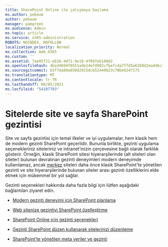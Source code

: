 ```yaml
---
title: SharePoint Online ile çalışmaya başlama
ms.author: pebaum
author: pebaum
manager: pamgreen
ms.audience: Admin
ms.topic: article
ms.service: o365-administration
ROBOTS: NOINDEX, NOFOLLOW
localization_priority: Normal
ms.collection: Adm_O365
ms.custom: ''
ms.assetid: 7ae05f21-eb16-4d71-9e19-4f097eb100d2
ms.openlocfilehash: 4ba34694f0551ade14efd902cfbefc4a7f7d5a62b8d2ea4dbc70424efd772798
ms.sourcegitcommit: b5f7da89a650d2915dc652449623c78be6247175
ms.translationtype: MT
ms.contentlocale: tr-TR
ms.lasthandoff: 08/05/2021
ms.locfileid: "54107703"
---
```

# <a name="site-and-page-navigation-in-sharepoint-sites"></a>Sitelerde site ve sayfa SharePoint gezintisi

Site ve sayfa gezintisi için temel ilkeler ve iyi uygulamalar, hem klasik hem de modern gezinti SharePoint geçerlidir. Bununla birlikte, gezinti uygulama seçenekleriniz siteleriniz ve intranet'inizin çerçevesine bağlı olarak farklılık gösterir. Örneğin, klasik SharePoint sitesi hiyerarşilerinde (alt siteleri olan siteler) bulunan devralınan gezinti deneyimleri modern deneyimde kullanılamaz, ancak [merkez](https://support.office.com/article/fe26ae84-14b7-45b6-a6d1-948b3966427f) siteleri daha önce klasik SharePoint'te yönetilen gezinti ve site hiyerarşilerinde bulunan siteler arası gezinti özelliklerini elde etmek için mükemmel bir yol sağlar.

 Gezinti seçenekleri hakkında daha fazla bilgi için lütfen aşağıdaki bağlantıları ziyaret edin.

 - [Modern gezinti deneyimi için SharePoint planlama](https://docs.microsoft.com/sharepoint/plan-navigation-modern-experience)

- [Web sitenize gezintiyi SharePoint özelleştirme](https://support.office.com/article/customize-the-navigation-on-your-sharepoint-site-3cd61ae7-a9ed-4e1e-bf6d-4655f0bf25ca)

- [SharePoint Online için gezinti seçenekleri](https://docs.microsoft.com/office365/enterprise/navigation-options-for-sharepoint-online)
 
- [Gezinti SharePoint düzen kullanarak sitelerinizi düzenleme](https://techcommunity.microsoft.com/t5/Microsoft-SharePoint-Blog/Organize-your-SharePoint-sites-with-megamenu-navigation-and-new/ba-p/328068)

- [SharePoint'te yönetilen meta veriler ve gezinti](https://docs.microsoft.com/sharepoint/dev/general-development/managed-metadata-and-navigation-in-sharepoint)


